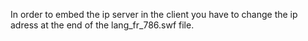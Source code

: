 In order to embed the ip server in the client you have to change the ip adress at the end of the lang_fr_786.swf file.
